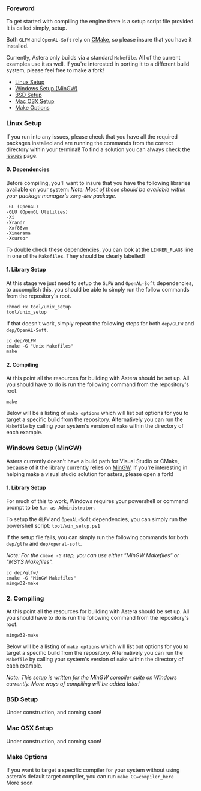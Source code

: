 ### Foreword
To get started with compiling the engine there is a setup script file provided. It is called simply, setup.

Both `GLFW` and `OpenAL-Soft` rely on [CMake](https://cmake.org/), so please insure that you have it installed.

Currently, Astera only builds via a standard `Makefile`. All of the current examples use it as well. If you're interested in porting it to a different build system, please feel free to make a fork!

- [Linux Setup](#linux-setup)
- [Windows Setup (MinGW)](#windows-setup-mingw)
- [BSD Setup](#bsd-setup)
- [Mac OSX Setup](#mac-osx-setup)
- [Make Options](#make-options)


### Linux Setup
If you run into any issues, please check that you have all the required packages installed and are running the commands from the correct directory within your terminal! To find a solution you can always check the [issues](https://github.com/tek256/astera/issues) page. 

#### 0. Dependencies

Before compiling, you'll want to insure that you have the following libraries available on your system:
_Note: Most of these should be available within your package manager's `xorg-dev` package._

```
-GL (OpenGL)
-GLU (OpenGL Utilities)
-Xi
-Xrandr
-Xxf86vm
-Xinerama
-Xcursor
```

To double check these dependencies, you can look at the `LINKER_FLAGS` line in one of the `Makefile`s. They should be clearly labelled!

#### 1. Library Setup

At this stage we just need to setup the `GLFW` and `OpenAL-Soft` dependencies, to accomplish this, you should be able to simply run the follow commands from the repository's root.

```
chmod +x tool/unix_setup
tool/unix_setup
```

If that doesn't work, simply repeat the following steps for both `dep/GLFW` and `dep/OpenAL-Soft`.
```
cd dep/GLFW
cmake -G "Unix Makefiles"
make
```

#### 2. Compiling
At this point all the resources for building with Astera should be set up. All you should have to do is run the following command from the repository's root. 

```
make
```

Below will be a listing of `make options` which will list out options for you to target a specific build from the repository.
Alternatively you can run the `Makefile` by calling your system's version of `make` within the directory of each example. 


### Windows Setup (MinGW)
Astera currently doesn't have a build path for Visual Studio or CMake, because of it the library currently relies on [MinGW](http://mingw.org/). If you're interesting in helping make a visual studio solution for astera, please open a fork!

#### 1. Library Setup
For much of this to work, Windows requires your powershell or command prompt to be `Run as Administrator`. 

To setup the `GLFW` and `OpenAL-Soft` dependencies, you can simply run the powershell script: `tool/win_setup.ps1`  

If the setup file fails, you can simply run the following commands for both `dep/glfw` and `dep/openal-soft`.

_Note: For the `cmake -G` step, you can use either "MinGW Makefiles" or "MSYS Makefiles"._
```
cd dep/glfw/
cmake -G "MinGW Makefiles"
mingw32-make
```

### 2. Compiling
At this point all the resources for building with Astera should be set up. All you should have to do is run the following command from the repository's root. 

```
mingw32-make
```

Below will be a listing of `make options` which will list out options for you to target a specific build from the repository.
Alternatively you can run the `Makefile` by calling your system's version of `make` within the directory of each example. 

_Note: This setup is written for the MinGW compiler suite on Windows currently. More ways of compiling will be added later!_



### BSD Setup
Under construction, and coming soon! 

### Mac OSX Setup
Under construction, and coming soon!


### Make Options
If you want to target a specific compiler for your system without using astera's default target compiler, you can run `make CC=compiler_here`  
More soon
